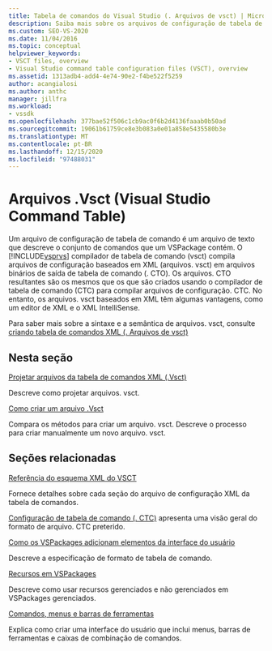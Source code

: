 ```yaml
---
title: Tabela de comandos do Visual Studio (. Arquivos de vsct) | Microsoft Docs
description: Saiba mais sobre os arquivos de configuração de tabela de comando, que são arquivos de texto que descrevem o conjunto de comandos que um VSPackage contém.
ms.custom: SEO-VS-2020
ms.date: 11/04/2016
ms.topic: conceptual
helpviewer_keywords:
- VSCT files, overview
- Visual Studio command table configuration files (VSCT), overview
ms.assetid: 1313adb4-add4-4e74-90e2-f4be522f5259
author: acangialosi
ms.author: anthc
manager: jillfra
ms.workload:
- vssdk
ms.openlocfilehash: 377bae52f506c1cb9ac0f6b2d4136faaab0b50ad
ms.sourcegitcommit: 19061b61759ce8e3b083a0e01a858e5435580b3e
ms.translationtype: MT
ms.contentlocale: pt-BR
ms.lasthandoff: 12/15/2020
ms.locfileid: "97488031"
---
```

# <a name="visual-studio-command-table-vsct-files"></a>Arquivos .Vsct (Visual Studio Command Table)
Um arquivo de configuração de tabela de comando é um arquivo de texto que descreve o conjunto de comandos que um VSPackage contém. O [!INCLUDE[vsprvs](../../code-quality/includes/vsprvs_md.md)] compilador de tabela de comando (vsct) compila arquivos de configuração baseados em XML (arquivos. vsct) em arquivos binários de saída de tabela de comando (. CTO). Os arquivos. CTO resultantes são os mesmos que os que são criados usando o compilador de tabela de comando (CTC) para compilar arquivos de configuração. CTC. No entanto, os arquivos. vsct baseados em XML têm algumas vantagens, como um editor de XML e o XML IntelliSense.

 Para saber mais sobre a sintaxe e a semântica de arquivos. vsct, consulte [criando tabela de comandos XML (. Arquivos de vsct)](../../extensibility/internals/designing-xml-command-table-dot-vsct-files.md)

## <a name="in-this-section"></a>Nesta seção
 [Projetar arquivos da tabela de comandos XML (.Vsct)](../../extensibility/internals/designing-xml-command-table-dot-vsct-files.md)

 Descreve como projetar arquivos. vsct.

 [Como criar um arquivo .Vsct](../../extensibility/internals/how-to-create-a-dot-vsct-file.md)

 Compara os métodos para criar um arquivo. vsct. Descreve o processo para criar manualmente um novo arquivo. vsct.

## <a name="related-sections"></a>Seções relacionadas
 [Referência do esquema XML do VSCT](../../extensibility/vsct-xml-schema-reference.md)

 Fornece detalhes sobre cada seção do arquivo de configuração XML da tabela de comandos.

 [Configuração de tabela de comando (. CTC)](/previous-versions/bb165153(v=vs.100)) apresenta uma visão geral do formato de arquivo. CTC preterido.

 [Como os VSPackages adicionam elementos da interface do usuário](../../extensibility/internals/how-vspackages-add-user-interface-elements.md)

 Descreve a especificação de formato de tabela de comando.

 [Recursos em VSPackages](../../extensibility/internals/resources-in-vspackages.md)

 Descreve como usar recursos gerenciados e não gerenciados em VSPackages gerenciados.

 [Comandos, menus e barras de ferramentas](../../extensibility/internals/commands-menus-and-toolbars.md)

 Explica como criar uma interface do usuário que inclui menus, barras de ferramentas e caixas de combinação de comandos.